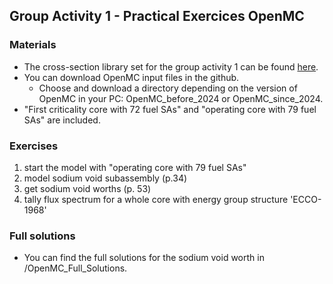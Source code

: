 ## Group Activity 1 - Practical Exercices OpenMC
### Materials
- The cross-section library set for the group activity 1 can be found [here](https://1drv.ms/f/c/bd8ce59fb4a7797c/Ek2lQcSNDAVKgJYmz0utZnwBtoMwPnaobaJQn53U8JjuxA?e=bT2PDs).
- You can download OpenMC input files in the github.
    - Choose and download a directory depending on the version of OpenMC in your PC: OpenMC_before_2024 or OpenMC_since_2024.
- "First criticality core with 72 fuel SAs" and "operating core with 79 fuel SAs" are included.

### Exercises
1. start the model with "operating core with 79 fuel SAs"
2. model sodium void subassembly (p.34)
3. get sodium void worths (p. 53)
4. tally flux spectrum for a whole core with energy group structure 'ECCO-1968'

### Full solutions
- You can find the full solutions for the sodium void worth in /OpenMC_Full_Solutions.
